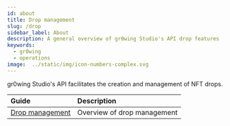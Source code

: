 ```yaml
---
id: about
title: Drop management
slug: /drop
sidebar_label: About
description: A general overview of gr0wing Studio's API drop features
keywords:
  - gr0wing
  - operations
image:  ../static/img/icon-numbers-complex.svg
---
```


gr0wing Studio's API facilitates the creation and management of NFT drops.


| Guide | Description |
|:------|:------------|
| [Drop management](drop/management) | Overview of drop management |
